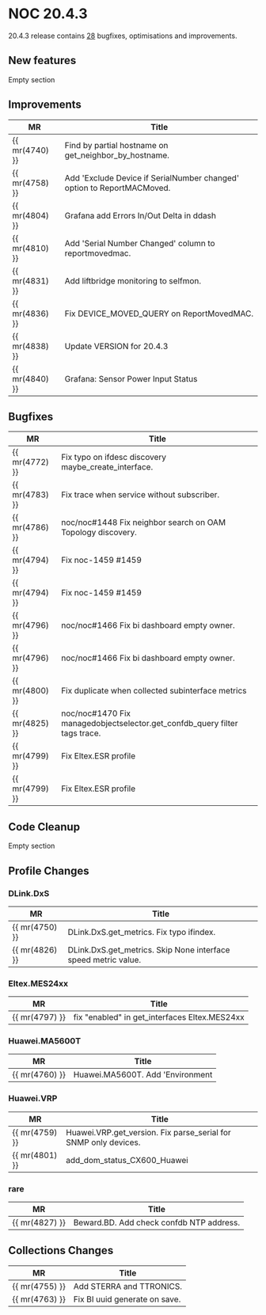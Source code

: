 # NOC 20.4.3

20.4.3 release contains [28](https://code.getnoc.com/noc/noc/merge_requests?scope=all&state=merged&milestone_title=20.4.3) bugfixes, optimisations and improvements.

## New features

Empty section

## Improvements

| MR             | Title                                                                  |
| -------------- | ---------------------------------------------------------------------- |
| {{ mr(4740) }} | Find by partial hostname on get_neighbor_by_hostname.                  |
| {{ mr(4758) }} | Add 'Exclude Device if SerialNumber changed' option to ReportMACMoved. |
| {{ mr(4804) }} | Grafana add Errors In/Out Delta in ddash                               |
| {{ mr(4810) }} | Add 'Serial Number Changed' column to reportmovedmac.                  |
| {{ mr(4831) }} | Add liftbridge monitoring to selfmon.                                  |
| {{ mr(4836) }} | Fix DEVICE_MOVED_QUERY on ReportMovedMAC.                              |
| {{ mr(4838) }} | Update VERSION for 20.4.3                                              |
| {{ mr(4840) }} | Grafana: Sensor Power Input Status                                     |

## Bugfixes

| MR             | Title                                                                      |
| -------------- | -------------------------------------------------------------------------- |
| {{ mr(4772) }} | Fix typo on ifdesc discovery maybe_create_interface.                       |
| {{ mr(4783) }} | Fix trace when service without subscriber.                                 |
| {{ mr(4786) }} | noc/noc#1448 Fix neighbor search on OAM Topology discovery.                |
| {{ mr(4794) }} | Fix noc-1459 #1459                                                         |
| {{ mr(4794) }} | Fix noc-1459 #1459                                                         |
| {{ mr(4796) }} | noc/noc#1466 Fix bi dashboard empty owner.                                 |
| {{ mr(4796) }} | noc/noc#1466 Fix bi dashboard empty owner.                                 |
| {{ mr(4800) }} | Fix duplicate when collected subinterface metrics                          |
| {{ mr(4825) }} | noc/noc#1470 Fix managedobjectselector.get_confdb_query filter tags trace. |
| {{ mr(4799) }} | Fix Eltex.ESR profile                                                      |
| {{ mr(4799) }} | Fix Eltex.ESR profile                                                      |

## Code Cleanup

Empty section

## Profile Changes

### DLink.DxS

| MR             | Title                                                          |
| -------------- | -------------------------------------------------------------- |
| {{ mr(4750) }} | DLink.DxS.get_metrics. Fix typo ifindex.                       |
| {{ mr(4826) }} | DLink.DxS.get_metrics. Skip None interface speed metric value. |

### Eltex.MES24xx

| MR             | Title                                         |
| -------------- | --------------------------------------------- |
| {{ mr(4797) }} | fix "enabled" in get_interfaces Eltex.MES24xx |

### Huawei.MA5600T

| MR             | Title                            |
| -------------- | -------------------------------- |
| {{ mr(4760) }} | Huawei.MA5600T. Add 'Environment | Temperature' metric. |

### Huawei.VRP

| MR             | Title                                                           |
| -------------- | --------------------------------------------------------------- |
| {{ mr(4759) }} | Huawei.VRP.get_version. Fix parse_serial for SNMP only devices. |
| {{ mr(4801) }} | add_dom_status_CX600_Huawei                                     |

### rare

| MR             | Title                                    |
| -------------- | ---------------------------------------- |
| {{ mr(4827) }} | Beward.BD. Add check confdb NTP address. |

## Collections Changes

| MR             | Title                         |
| -------------- | ----------------------------- |
| {{ mr(4755) }} | Add STERRA and TTRONICS.      |
| {{ mr(4763) }} | Fix BI uuid generate on save. |
